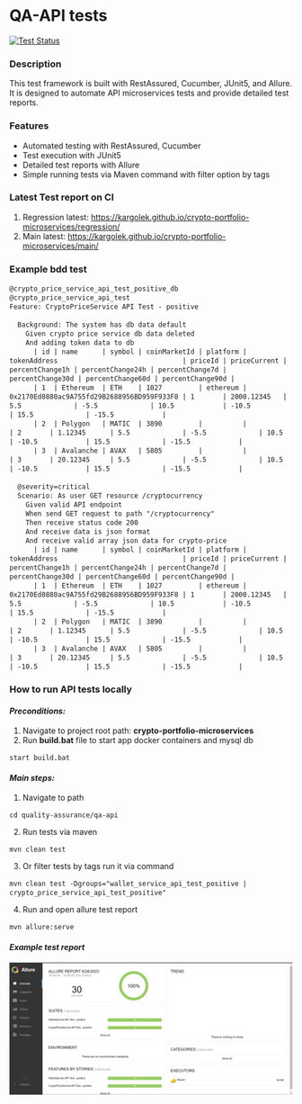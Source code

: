 # QA-API tests

[![Test Status](https://github.com/kargolek/crypto-portfolio-microservices/actions/workflows/qa-main-test.yaml/badge.svg)](https://github.com/kargolek/crypto-portfolio-microservices/actions/workflows/qa-main-test.yaml)

### Description

This test framework is built with RestAssured, Cucumber, JUnit5, and Allure. It is designed to automate API microservices tests and provide detailed test reports.

### Features

- Automated testing with RestAssured, Cucumber
- Test execution with JUnit5
- Detailed test reports with Allure
- Simple running tests via Maven command with filter option by tags

### Latest Test report on CI
1. Regression latest: https://kargolek.github.io/crypto-portfolio-microservices/regression/
2. Main latest: https://kargolek.github.io/crypto-portfolio-microservices/main/

### Example bdd test
```gherkin
@crypto_price_service_api_test_positive_db
@crypto_price_service_api_test
Feature: CryptoPriceService API Test - positive

  Background: The system has db data default
    Given crypto price service db data deleted
    And adding token data to db
      | id | name      | symbol | coinMarketId | platform | tokenAddress                               | priceId | priceCurrent | percentChange1h | percentChange24h | percentChange7d | percentChange30d | percentChange60d | percentChange90d |
      | 1  | Ethereum  | ETH    | 1027         | ethereum | 0x2170Ed0880ac9A755fd29B2688956BD959F933F8 | 1       | 2000.12345   | 5.5             | -5.5             | 10.5            | -10.5            | 15.5             | -15.5            |
      | 2  | Polygon   | MATIC  | 3890         |          |                                            | 2       | 1.12345      | 5.5             | -5.5             | 10.5            | -10.5            | 15.5             | -15.5            |
      | 3  | Avalanche | AVAX   | 5805         |          |                                            | 3       | 20.12345     | 5.5             | -5.5             | 10.5            | -10.5            | 15.5             | -15.5            |

  @severity=critical
  Scenario: As user GET resource /cryptocurrency
    Given valid API endpoint
    When send GET request to path "/cryptocurrency"
    Then receive status code 200
    And receive data is json format
    And receive valid array json data for crypto-price
      | id | name      | symbol | coinMarketId | platform | tokenAddress                               | priceId | priceCurrent | percentChange1h | percentChange24h | percentChange7d | percentChange30d | percentChange60d | percentChange90d |
      | 1  | Ethereum  | ETH    | 1027         | ethereum | 0x2170Ed0880ac9A755fd29B2688956BD959F933F8 | 1       | 2000.12345   | 5.5             | -5.5             | 10.5            | -10.5            | 15.5             | -15.5            |
      | 2  | Polygon   | MATIC  | 3890         |          |                                            | 2       | 1.12345      | 5.5             | -5.5             | 10.5            | -10.5            | 15.5             | -15.5            |
      | 3  | Avalanche | AVAX   | 5805         |          |                                            | 3       | 20.12345     | 5.5             | -5.5             | 10.5            | -10.5            | 15.5             | -15.5            |

```

### How to run API tests locally

#### *Preconditions:*
1. Navigate to project root path: **crypto-portfolio-microservices**
2. Run **build.bat** file to start app docker containers and mysql db
```shell
start build.bat
```

#### *Main steps:*
1. Navigate to path
```shell
cd quality-assurance/qa-api
```
2. Run tests via maven
```shell
mvn clean test
```
3. Or filter tests by tags run it via command
```shell
mvn clean test -Dgroups="wallet_service_api_test_positive | crypto_price_service_api_test_positive"
```
4. Run and open allure test report
```shell
mvn allure:serve
```
#### *Example test report*
![Test report](asset/allure_report_api_bdd_filtered.png)